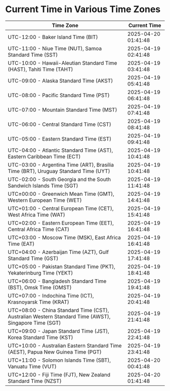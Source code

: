 # Current Time in Various Time Zones

| Time Zone | Current Time |
|-----------|--------------|
| UTC-12:00 - Baker Island Time (BIT) | 2025-04-20 01:41:48 |
| UTC-11:00 - Niue Time (NUT), Samoa Standard Time (SST) | 2025-04-19 02:41:48 |
| UTC-10:00 - Hawaii-Aleutian Standard Time (HAST), Tahiti Time (TAHT) | 2025-04-19 03:41:48 |
| UTC-09:00 - Alaska Standard Time (AKST) | 2025-04-19 05:41:48 |
| UTC-08:00 - Pacific Standard Time (PST) | 2025-04-19 06:41:48 |
| UTC-07:00 - Mountain Standard Time (MST) | 2025-04-19 07:41:48 |
| UTC-06:00 - Central Standard Time (CST) | 2025-04-19 08:41:48 |
| UTC-05:00 - Eastern Standard Time (EST) | 2025-04-19 09:41:48 |
| UTC-04:00 - Atlantic Standard Time (AST), Eastern Caribbean Time (ECT) | 2025-04-19 10:41:48 |
| UTC-03:00 - Argentina Time (ART), Brasília Time (BRT), Uruguay Standard Time (UYT) | 2025-04-19 10:41:48 |
| UTC-02:00 - South Georgia and the South Sandwich Islands Time (SGT) | 2025-04-19 11:41:48 |
| UTC±00:00 - Greenwich Mean Time (GMT), Western European Time (WET) | 2025-04-19 14:41:48 |
| UTC+01:00 - Central European Time (CET), West Africa Time (WAT) | 2025-04-19 15:41:48 |
| UTC+02:00 - Eastern European Time (EET), Central Africa Time (CAT) | 2025-04-19 16:41:48 |
| UTC+03:00 - Moscow Time (MSK), East Africa Time (EAT) | 2025-04-19 16:41:48 |
| UTC+04:00 - Azerbaijan Time (AZT), Gulf Standard Time (GST) | 2025-04-19 17:41:48 |
| UTC+05:00 - Pakistan Standard Time (PKT), Yekaterinburg Time (YEKT) | 2025-04-19 18:41:48 |
| UTC+06:00 - Bangladesh Standard Time (BST), Omsk Time (OMST) | 2025-04-19 19:41:48 |
| UTC+07:00 - Indochina Time (ICT), Krasnoyarsk Time (KRAT) | 2025-04-19 20:41:48 |
| UTC+08:00 - China Standard Time (CST), Australian Western Standard Time (AWST), Singapore Time (SGT) | 2025-04-19 21:41:48 |
| UTC+09:00 - Japan Standard Time (JST), Korea Standard Time (KST) | 2025-04-19 22:41:48 |
| UTC+10:00 - Australian Eastern Standard Time (AEST), Papua New Guinea Time (PGT) | 2025-04-19 23:41:48 |
| UTC+11:00 - Solomon Islands Time (SBT), Vanuatu Time (VUT) | 2025-04-20 00:41:48 |
| UTC+12:00 - Fiji Time (FJT), New Zealand Standard Time (NZST) | 2025-04-20 01:41:48 |
